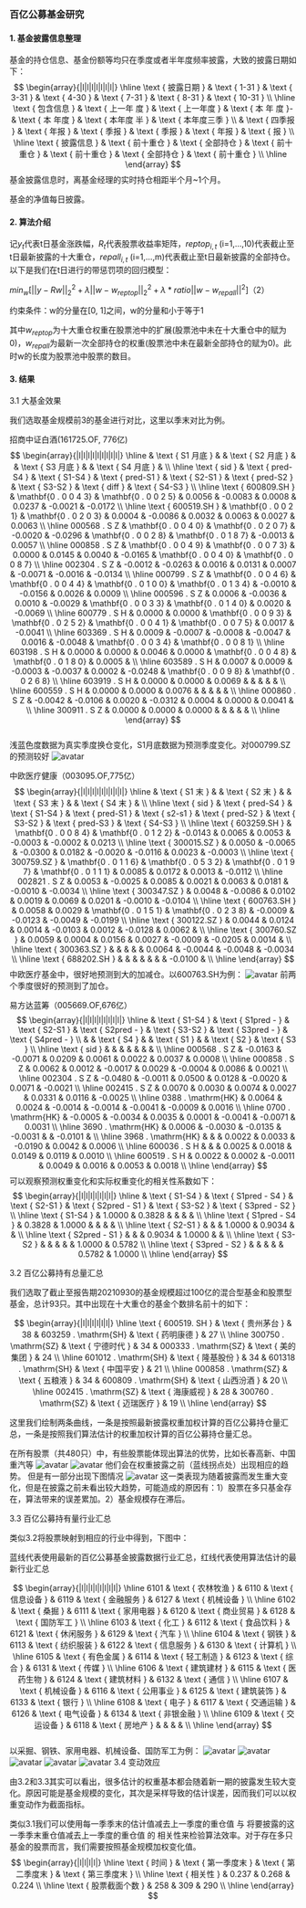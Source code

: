 ### 百亿公募基金研究

#### 1. 基金披露信息整理

基金的持仓信息、基金份额等均只在季度或者半年度频率披露，大致的披露日期如下：
$$
\begin{array}{|l|l|l|l|l|l|l|}
\hline \text { 披露日期 } & \text { 1-31 } & \text { 3-31 } & \text { 4-30 } & \text { 7-31 } & \text { 8-31 } & \text { 10-31 } \\
\hline \text { 包含信息 } & \text { 上一年 度 } & \text { 上一年度 } & \text { 本 年 度 }- & \text { 本 年度 } & \text { 本年度 半 } & \text { 本年度三季 } \\
& \text { 四季报 } & \text { 年报 } & \text { 季报 } & \text { 季报 } & \text { 年报 } & \text { 报 } \\
\hline \text { 披露信息 } & \text { 前十重仓 } & \text { 全部持仓 } & \text { 前十重仓 } & \text { 前十重仓 } & \text { 全部持仓 } & \text { 前十重仓 } \\
\hline
\end{array}
$$
基金披露信息时，离基金经理的实时持仓相距半个月~1个月。

基金的净值每日披露。

#### 2. 算法介绍
记$y_t$代表t日基金涨跌幅，$R_t$代表股票收益率矩阵，$reptop_{i,t}$ (i=1,…,10)代表截止至t日最新披露的十大重仓，$repall_{i,t}$ (i=1,…,m)代表截止至t日最新披露的全部持仓。以下是我们在t日进行的带惩罚项的回归模型：

$min⁡_w⁡[||y-Rw||_2^2 +λ||w-w_{reptop} ||_2^2+λ*ratio||w-w_{repall} ||^2]$（2）

约束条件：w的分量在[0, 1]之间，w的分量和小于等于1

其中$w_{reptop}$为十大重仓权重在股票池中的扩展(股票池中未在十大重仓中的赋为0)，$w_{repall}$为最新一次全部持仓的权重(股票池中未在最新全部持仓的赋为0)。此时w的长度为股票池中股票的数目。

#### 3. 结果
3.1 大基金效果

我们选取基金规模前3的基金进行对比，这里以季末对比为例。

招商中证白酒(161725.OF, 776亿)
$$
\begin{array}{|l|l|l|l|l|l|l|l|l|}
\hline & \text { S1 月底 } & & \text { S2 月底 } & & \text { S3 月底 } & & \text { S4 月底 } & \\
\hline \text { sid } & \text { pred-S4 } & \text { S1-S4 } & \text { pred-S1 } & \text { S2-S1 } & \text { pred-S2 } & \text { S3-S2 } & \text { diff } & \text { S4-S3 } \\
\hline \text { 600809.SH } & \mathbf{0 . 0 0 4 3} & \mathbf{0 . 0 0 2 5} & 0.0056 & -0.0083 & 0.0008 & 0.0237 & -0.0021 & -0.0172 \\
\hline \text { 600519.SH } & \mathbf{0 . 0 0 2 1} & \mathbf{0 . 0 2 0 3} & 0.0004 & -0.0086 & 0.0032 & 0.0063 & 0.0027 & 0.0063 \\
\hline 000568 . S Z & \mathbf{0 . 0 0 4 0} & \mathbf{0 . 0 2 0 7} & -0.0020 & -0.0296 & \mathbf{0 . 0 0 2 8} & \mathbf{0 . 0 1 8 7} & -0.0013 & 0.0057 \\
\hline 000858 . S Z & \mathbf{0 . 0 0 4 9} & \mathbf{0 . 0 0 7 3} & 0.0000 & 0.0145 & 0.0040 & -0.0165 & \mathbf{0 . 0 0 4 0} & \mathbf{0 . 0 0 8 7} \\
\hline 002304 . S Z & -0.0012 & -0.0263 & 0.0016 & 0.0131 & 0.0007 & -0.0071 & -0.0016 & -0.0134 \\
\hline 000799 . S Z & \mathbf{0 . 0 0 4 6} & \mathbf{0 . 0 0 4 4} & \mathbf{0 . 0 1 0 0} & \mathbf{0 . 0 1 3 4} & -0.0010 & -0.0156 & 0.0026 & 0.0009 \\
\hline 000596 . S Z & 0.0006 & -0.0036 & 0.0010 & -0.0029 & \mathbf{0 . 0 0 3 3} & \mathbf{0 . 0 1 4 0} & 0.0020 & -0.0069 \\
\hline 600779 . S H & 0.0000 & 0.0000 & \mathbf{0 . 0 0 9 3} & \mathbf{0 . 0 2 5 2} & \mathbf{0 . 0 0 4 1} & \mathbf{0 . 0 0 7 5} & 0.0017 & -0.0041 \\
\hline 603369 . S H & 0.0009 & -0.0007 & -0.0008 & -0.0047 & 0.0016 & -0.0048 & \mathbf{0 . 0 0 3 4} & \mathbf{0 . 0 0 8 1} \\
\hline 603198 . S H & 0.0000 & 0.0000 & 0.0046 & 0.0000 & \mathbf{0 . 0 0 4 8} & \mathbf{0 . 0 1 8 0} & 0.0005 & \\
\hline 603589 . S H & 0.0007 & 0.0009 & -0.0003 & -0.0037 & 0.0002 & -0.0248 & \mathbf{0 . 0 0 9 8} & \mathbf{0 . 0 2 6 8} \\
\hline 603919 . S H & 0.0000 & 0.0000 & 0.0069 & & & & & \\
\hline 600559 . S H & 0.0000 & 0.0000 & 0.0076 & & & & & \\
\hline 000860 . S Z & -0.0042 & -0.0106 & 0.0020 & -0.0312 & 0.0004 & 0.0000 & 0.0041 & \\
\hline 300911 . S Z & 0.0000 & 0.0000 & 0.0000 & & & & & \\
\hline
\end{array}
$$			
浅蓝色度数据为真实季度换仓变化，S1月底数据为预测季度变化。对000799.SZ的预测较好
 ![avatar](picture/000799SZ.png)

中欧医疗健康（003095.OF,775亿）
$$
\begin{array}{|l|l|l|l|l|l|l|l|l|}
\hline & \text { S1 末 } & & \text { S2 末 } & & \text { S3 末 } & & \text { S4 末 } & \\
\hline \text { sid } & \text { pred-S4 } & \text { S1-S4 } & \text { pred-S1 } & \text { s2-s1 } & \text { pred-S2 } & \text { S3-S2 } & \text { pred-S3 } & \text { S4-S3 } \\
\hline \text { 603259.SH } & \mathbf{0 . 0 0 8 4} & \mathbf{0 . 0 1 2 2} & -0.0143 & 0.0065 & 0.0053 & -0.0003 & -0.0002 & 0.0213 \\
\hline \text { 300015.SZ } & 0.0050 & -0.0065 & -0.0300 & 0.0182 & -0.0020 & -0.0116 & 0.0023 & -0.0003 \\
\hline \text { 300759.SZ } & \mathbf{0 . 0 1 1 6} & \mathbf{0 . 0 5 3 2} & \mathbf{0 . 0 1 9 7} & \mathbf{0 . 0 1 1 1} & 0.0085 & 0.0172 & 0.0013 & -0.0112 \\
\hline 002821 . S Z & 0.0053 & -0.0025 & 0.0085 & 0.0021 & 0.0063 & 0.0181 & -0.0010 & -0.0034 \\
\hline \text { 300347.SZ } & 0.0048 & -0.0086 & 0.0102 & 0.0019 & 0.0069 & 0.0201 & -0.0010 & -0.0104 \\
\hline \text { 600763.SH } & 0.0058 & 0.0029 & \mathbf{0 . 0 1 5 1} & \mathbf{0 . 0 2 3 8} & -0.0009 & -0.0123 & -0.0049 & -0.0199 \\
\hline \text { 300122.SZ } & 0.0044 & 0.0124 & 0.0014 & -0.0103 & 0.0012 & -0.0128 & 0.0062 & \\
\hline \text { 300760.SZ } & 0.0059 & 0.0004 & 0.0156 & 0.0027 & -0.0009 & -0.0205 & 0.0014 & \\
\hline \text { 300363.SZ } & & & & & 0.0064 & -0.0044 & -0.0048 & -0.0034 \\
\hline \text { 688202.SH } & & & & & & & -0.0100 & \\
\hline
\end{array}
$$
中欧医疗基金中，很好地预测到大的加减仓。以600763.SH为例：
 ![avatar](picture/600763SH.png) 
前两个季度很好的预测到了加仓。

易方达蓝筹（005669.OF,676亿）
$$
\begin{array}{|l|l|l|l|l|l|l|l|}
\hline & \text { S1-S4 } & \text { S1pred - } & \text { S2-S1 } & \text { S2pred - } & \text { S3-S2 } & \text { S3pred - } & \text { S4pred - } \\
& & \text { S4 } & & \text { S1 } & & \text { S2 } & \text { S3 } \\
\hline \text { sid } & & & & & & & \\
\hline 000568 . S Z & -0.0163 & -0.0071 & 0.0209 & 0.0061 & 0.0022 & 0.0037 & 0.0008 \\
\hline 000858 . S Z & 0.0062 & 0.0012 & -0.0017 & 0.0029 & -0.0004 & 0.0086 & 0.0021 \\
\hline 002304 . S Z & -0.0480 & -0.0011 & 0.0500 & 0.0128 & -0.0020 & 0.0071 & -0.0021 \\
\hline 002415 . S Z & 0.0070 & 0.0030 & 0.0074 & 0.0027 & 0.0331 & 0.0116 & -0.0025 \\
\hline 0388 . \mathrm{HK} & 0.0064 & 0.0024 & -0.0014 & -0.0014 & -0.0041 & -0.0009 & 0.0016 \\
\hline 0700 . \mathrm{HK} & -0.0005 & -0.0034 & 0.0035 & 0.0001 & -0.0041 & -0.0071 & 0.0031 \\
\hline 3690 . \mathrm{HK} & 0.0006 & -0.0030 & -0.0135 & -0.0031 & & -0.0101 & \\
\hline 3968 . \mathrm{HK} & & & 0.0022 & 0.0033 & -0.0190 & 0.0042 & 0.0006 \\
\hline 600036 . S H & & & 0.0025 & 0.0018 & 0.0149 & 0.0119 & 0.0010 \\
\hline 600519 . S H & 0.0022 & 0.0002 & -0.0011 & 0.0049 & 0.0016 & 0.0053 & 0.0018 \\
\hline
\end{array}
$$
可以观察预测权重变化和实际权重变化的相关性系数如下：
$$
\begin{array}{|l|l|l|l|l|l|l|}
\hline & \text { S1-S4 } & \text { S1pred - S4 } & \text { S2-S1 } & \text { S2pred - S1 } & \text { S3-S2 } & \text { S3pred - S2 } \\
\hline \text { S1-S4 } & 1.0000 & 0.3828 & & & & \\
\hline \text { S1pred - S4 } & 0.3828 & 1.0000 & & & & \\
\hline \text { S2-S1 } & & & 1.0000 & 0.9034 & & \\
\hline \text { S2pred - S1 } & & & 0.9034 & 1.0000 & & \\
\hline \text { S3-S2 } & & & & & 1.0000 & 0.5782 \\
\hline \text { S3pred - S2 } & & & & & 0.5782 & 1.0000 \\
\hline
\end{array}
$$

3.2 百亿公募持有总量汇总

我们选取了截止至报告期20210930的基金规模超过100亿的混合型基金和股票型基金，总计93只。其中出现在十大重仓的基金个数排名前十的如下：

$$
\begin{array}{|l|l|l|l|l|l|}
\hline \text { 600519. SH } & \text { 贵州茅台 } & 38 & 603259 . \mathrm{SH} & \text { 药明康德 } & 27 \\
\hline 300750 . \mathrm{SZ} & \text { 宁德时代 } & 34 & 000333 . \mathrm{SZ} & \text { 美的集团 } & 24 \\
\hline 601012 . \mathrm{SH} & \text { 隆基股份 } & 34 & 601318 . \mathrm{SH} & \text { 中国平安 } & 21 \\
\hline 000858 . \mathrm{SZ} & \text { 五粮液 } & 34 & 600809 . \mathrm{SH} & \text { 山西汾酒 } & 20 \\
\hline 002415 . \mathrm{SZ} & \text { 海康威视 } & 28 & 300760 . \mathrm{SZ} & \text { 迈瑞医疗 } & 19 \\
\hline
\end{array}
$$





这里我们绘制两条曲线，一条是按照最新披露权重加权计算的百亿公募持仓量汇总，一条是按照我们算法估计的权重加权计算的百亿公募持仓量汇总。

在所有股票（共480只）中，有些股票能体现出算法的优势，比如长春高新、中国重汽等
![avatar](picture/996.png) 
![avatar](picture/000951sz.png) 
他们会在权重披露之前（蓝线拐点处）出现相应的趋势。
但是有一部分出现下图情况
 ![avatar](picture/fl.png) 
这一类表现为随着披露而发生重大变化，但是在披露之前未看出较大趋势，可能造成的原因有：1）股票在多只基金存在，算法带来的误差累加。2）基金规模存在滞后。

3.3  百亿公募持有量行业汇总

类似3.2将股票映射到相应的行业中得到，下图中：

蓝线代表使用最新的百亿公募基金披露数据行业汇总，红线代表使用算法估计的最新行业汇总

$$
\begin{array}{|l|l|l|l|l|l|l|l|}
\hline 6101 & \text { 农林牧渔 } & 6110 & \text { 信息设备 } & 6119 & \text { 金融服务 } & 6127 & \text { 机械设备 } \\
\hline 6102 & \text { 桑掘 } & 6111 & \text { 家用电器 } & 6120 & \text { 商业贸易 } & 6128 & \text { 国防军工 } \\
\hline 6103 & \text { 化工 } & 6112 & \text { 食品饮料 } & 6121 & \text { 休闲服务 } & 6129 & \text { 汽车 } \\
\hline 6104 & \text { 钢铁 } & 6113 & \text { 纺织服装 } & 6122 & \text { 信息服务 } & 6130 & \text { 计算机 } \\
\hline 6105 & \text { 有色金属 } & 6114 & \text { 轻工制造 } & 6123 & \text { 综合 } & 6131 & \text { 传媒 } \\
\hline 6106 & \text { 建筑建材 } & 6115 & \text { 医药生物 } & 6124 & \text { 建筑材料 } & 6132 & \text { 通信 } \\
\hline 6107 & \text { 机械设备 } & 6116 & \text { 公用事业 } & 6125 & \text { 建筑装饰 } & 6133 & \text { 银行 } \\
\hline 6108 & \text { 电子 } & 6117 & \text { 交通运输 } & 6126 & \text { 电气设备 } & 6134 & \text { 非银金融 } \\
\hline 6109 & \text { 交运设备 } & 6118 & \text { 房地产 } & & & & \\
\hline
\end{array}
$$			
以采掘、钢铁、家用电器、机械设备、国防军工为例：
![avatar](picture/6102.png) 
![avatar](picture/6104.png) 
![avatar](picture/6111.png) 
![avatar](picture/6127.png) 
![avatar](picture/6128.png) 
 3.4 变动效应

由3.2和3.3其实可以看出，很多估计的权重基本都会随着新一期的披露发生较大变化。原因可能是基金规模的变化，其次是采样导致的估计误差，因而我们可以以权重变动作为截面指标。

类似3.1我们可以使用每一季季末的估计值减去上一季度的重仓值 与 将要披露的这一季季末重仓值减去上一季度的重仓值 的 相关性来检验算法效率。对于存在多只基金的股票而言，我们需要按照基金规模加权变化值。
$$
\begin{array}{|l|l|l|l|}
\hline \text { 时间 } & \text { 第一季度末 } & \text { 第二季度末 } & \text { 第三季度末 } \\
\hline \text { 相关性 } & 0.237 & 0.268 & 0.224 \\
\hline \text { 股票截面个数 } & 258 & 309 & 290 \\
\hline
\end{array}
$$
